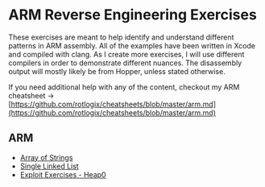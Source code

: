 # ARM Reverse Engineering Exercises

These exercises are meant to help identify and understand different patterns in ARM assembly.  All of the examples have been written in Xcode and compiled with clang.  As I create more exercises, I will use different compilers in order to demonstrate different nuances.  The disassembly output will mostly likely be from Hopper, unless stated otherwise.

If you need additional help with any of the content, checkout my ARM cheatsheet -> [https://github.com/rotlogix/cheatsheets/blob/master/arm.md](https://github.com/rotlogix/cheatsheets/blob/master/arm.md)

## ARM 

- [Array of Strings](https://github.com/rotlogix/Exercises/blob/master/arm/array_of_strings_arm.md) 
- [Single Linked List](https://github.com/rotlogix/Exercises/blob/master/arm/single_linked_list_01_arm.md) 
- [Exploit Exercises - Heap0](https://github.com/rotlogix/Exercises/blob/master/arm/exploit_exercises_heap0_arm.md)

